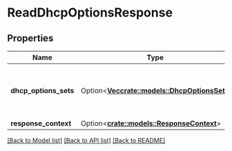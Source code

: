 # ReadDhcpOptionsResponse

## Properties

Name | Type | Description | Notes
------------ | ------------- | ------------- | -------------
**dhcp_options_sets** | Option<[**Vec<crate::models::DhcpOptionsSet>**](DhcpOptionsSet.md)> | Information about one or more DHCP options sets. | [optional]
**response_context** | Option<[**crate::models::ResponseContext**](ResponseContext.md)> |  | [optional]

[[Back to Model list]](../README.md#documentation-for-models) [[Back to API list]](../README.md#documentation-for-api-endpoints) [[Back to README]](../README.md)


